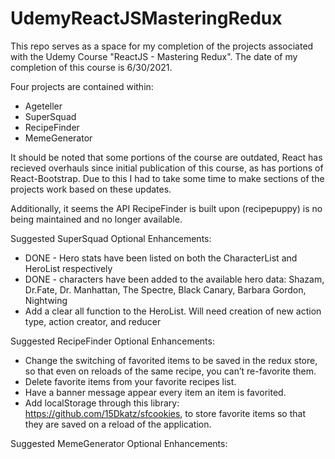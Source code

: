 # UdemyReactJSMasteringRedux
This repo serves as a space for my completion of the projects associated with the Udemy Course "ReactJS - Mastering Redux".
The date of my completion of this course is 6/30/2021.

Four projects are contained within:
+ Ageteller
+ SuperSquad
+ RecipeFinder
+ MemeGenerator

It should be noted that some portions of the course are outdated, React has recieved overhauls since initial publication of this course, as has portions of React-Bootstrap. Due to this I had to take some time to make sections of the projects work based on these updates.

Additionally, it seems the API RecipeFinder is built upon (recipepuppy) is no being maintained and no longer available.

Suggested SuperSquad Optional Enhancements:
+ DONE - Hero stats have been listed on both the CharacterList and HeroList respectively
+ DONE - characters have been added to the available hero data: Shazam, Dr.Fate, Dr. Manhattan, The Spectre, Black Canary, Barbara Gordon, Nightwing
+ Add a clear all function to the HeroList. Will need creation of new action type, action creator, and reducer

Suggested RecipeFinder Optional Enhancements:
+ Change the switching of favorited items to be saved in the redux store, so that even on reloads of the same recipe, you can’t re-favorite them.
+ Delete favorite items from your favorite recipes list.
+ Have a banner message appear every item an item is favorited.
+ Add localStorage through this library: https://github.com/15Dkatz/sfcookies, to store favorite items so that they are saved on a reload of the application.

Suggested MemeGenerator Optional Enhancements: